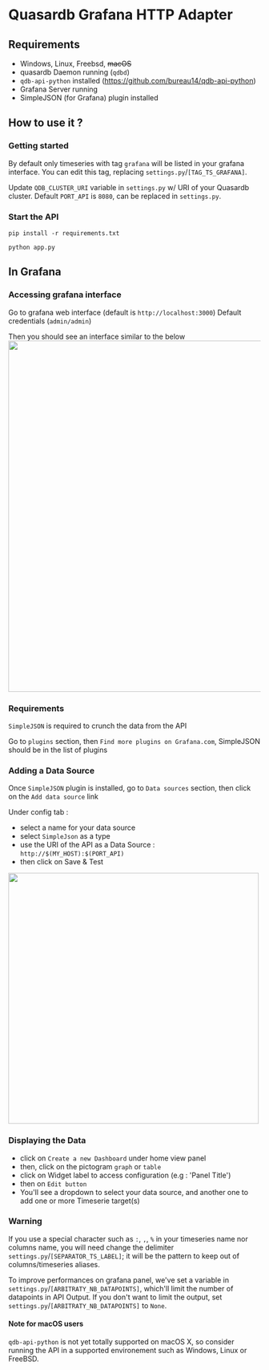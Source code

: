 # Quasardb Grafana HTTP Adapter

## Requirements

- Windows, Linux, Freebsd, ~~macOS~~
- quasardb Daemon running (`qdbd`)
- `qdb-api-python` installed (https://github.com/bureau14/qdb-api-python)
- Grafana Server running
- SimpleJSON (for Grafana) plugin installed

## How to use it ?

### Getting started

By default only timeseries with tag `grafana` will be listed in your grafana interface.
You can edit this tag, replacing `settings.py`/`[TAG_TS_GRAFANA]`.

Update `QDB_CLUSTER_URI` variable in `settings.py` w/ URI of your Quasardb cluster.
Default `PORT_API` is `8080`, can be replaced in `settings.py`.

### Start the API

`pip install -r requirements.txt`

`python app.py`

## In Grafana

### Accessing grafana interface

Go to grafana web interface (default is `http://localhost:3000`)
Default credentials (`admin/admin`)

Then you should see an interface similar to the below
<img src="https://i.imgur.com/zBaATFW.png" width="700"/>

### Requirements

`SimpleJSON` is required to crunch the data from the API

Go to `plugins` section, then `Find more plugins on Grafana.com`, SimpleJSON should be in the list of plugins

### Adding a Data Source

Once `SimpleJSON` plugin is installed, go to `Data sources` section, then click on the `Add data source` link

Under config tab :

- select a name for your data source
- select `SimpleJson` as a type
- use the URI of the API as a Data Source : `http://$(MY_HOST):$(PORT_API)`
- then click on Save & Test

<img src="https://i.imgur.com/vP5xbo1.png" width="500"/>

### Displaying the Data

- click on `Create a new Dashboard` under home view panel
- then, click on the pictogram `graph` or `table`
- click on Widget label to access configuration (e.g : 'Panel Title')
- then on `Edit button`
- You'll see a dropdown to select your data source, and another one to add one or more Timeserie target(s)


### Warning
If you use a special character such as `:`, `,`, `%` in your timeseries name nor columns name, you will need change the delimiter `settings.py`/`[SEPARATOR_TS_LABEL]`; it will be the pattern to keep out of columns/timeseries aliases.

To improve performances on grafana panel, we've set a variable in `settings.py`/`[ARBITRATY_NB_DATAPOINTS]`, which'll limit the number of datapoints in API Output. If you don't want to limit the output, set `settings.py`/`[ARBITRATY_NB_DATAPOINTS]` to `None`.

#### Note for macOS users

`qdb-api-python` is not yet totally supported on macOS X, so consider running the API in a supported environement such as Windows, Linux or FreeBSD.

